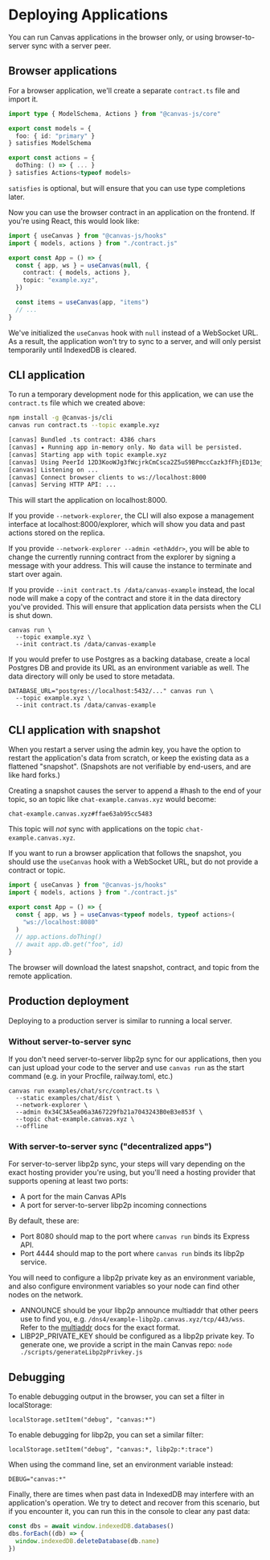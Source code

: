 # Deploying Applications

You can run Canvas applications in the browser only, or using
browser-to-server sync with a server peer.

## Browser applications

For a browser application, we'll create a separate `contract.ts`
file and import it.

```ts
import type { ModelSchema, Actions } from "@canvas-js/core"

export const models = {
  foo: { id: "primary" }
} satisfies ModelSchema

export const actions = {
  doThing: () => { ... }
} satisfies Actions<typeof models>
```

`satisfies` is optional, but will ensure that you can use type completions later.

Now you can use the browser contract in an application on the frontend.
If you're using React, this would look like:

```ts
import { useCanvas } from "@canvas-js/hooks"
import { models, actions } from "./contract.js"

export const App = () => {
  const { app, ws } = useCanvas(null, {
    contract: { models, actions },
    topic: "example.xyz",
  })

  const items = useCanvas(app, "items")
  // ...
}
```

We've initialized the `useCanvas` hook with `null` instead of a
WebSocket URL. As a result, the application won't try to sync to a
server, and will only persist temporarily until IndexedDB is cleared.

## CLI application

To run a temporary development node for this application, we can use
the `contract.ts` file which we created above:

```sh
npm install -g @canvas-js/cli
canvas run contract.ts --topic example.xyz

[canvas] Bundled .ts contract: 4386 chars
[canvas] ✦ Running app in-memory only. No data will be persisted.
[canvas] Starting app with topic example.xyz
[canvas] Using PeerId 12D3KooWJg3fWcjrkCmCsca2Z5uS9BPmccCazk3fFhjED13ejuoz
[canvas] Listening on ...
[canvas] Connect browser clients to ws://localhost:8000
[canvas] Serving HTTP API: ...
```

This will start the application on localhost:8000.

If you provide `--network-explorer`, the CLI will also expose a
management interface at localhost:8000/explorer, which will show you
data and past actions stored on the replica.

If you provide `--network-explorer --admin <ethAddr>`, you will be
able to change the currently running contract from the explorer by
signing a message with your address. This will cause the instance to
terminate and start over again.

If you provide `--init contract.ts /data/canvas-example` instead, the
local node will make a copy of the contract and store it in the data
directory you've provided. This will ensure that application data
persists when the CLI is shut down.

```
canvas run \
  --topic example.xyz \
  --init contract.ts /data/canvas-example
```

If you would prefer to use Postgres as a backing database, create a
local Postgres DB and provide its URL as an environment variable as
well. The data directory will only be used to store metadata.

```
DATABASE_URL="postgres://localhost:5432/..." canvas run \
  --topic example.xyz \
  --init contract.ts /data/canvas-example
```

## CLI application with snapshot

When you restart a server using the admin key, you have the option to
restart the application's data from scratch, or keep the existing data
as a flattened "snapshot". (Snapshots are not verifiable by end-users,
and are like hard forks.)

Creating a snapshot causes the server to append a #hash to the end of
your topic, so an topic like `chat-example.canvas.xyz` would become:

```
chat-example.canvas.xyz#ffae63ab95cc5483
```

This topic will *not* sync with applications on the topic
`chat-example.canvas.xyz`.

If you want to run a browser application that follows the snapshot,
you should use the `useCanvas` hook with a WebSocket URL, but do not
provide a contract or topic.

```ts
import { useCanvas } from "@canvas-js/hooks"
import { models, actions } from "./contract.js"

export const App = () => {
  const { app, ws } = useCanvas<typeof models, typeof actions>(
    "ws://localhost:8080"
  )
  // app.actions.doThing()
  // await app.db.get("foo", id)
}
```

The browser will download the latest snapshot, contract, and topic from the
remote application.

## Production deployment

Deploying to a production server is similar to running a local server.

### Without server-to-server sync

If you don't need server-to-server libp2p sync for our applications,
then you can just upload your code to the server and use `canvas run`
as the start command (e.g. in your Procfile, railway.toml, etc.)

```
canvas run examples/chat/src/contract.ts \
  --static examples/chat/dist \
  --network-explorer \
  --admin 0x34C3A5ea06a3A67229fb21a7043243B0eB3e853f \
  --topic chat-example.canvas.xyz \
  --offline
```

### With server-to-server sync ("decentralized apps")

For server-to-server libp2p sync, your steps will vary
depending on the exact hosting provider you're using, but you'll need
a hosting provider that supports opening at least two ports:

- A port for the main Canvas APIs
- A port for server-to-server libp2p incoming connections

By default, these are:

- Port 8080 should map to the port where `canvas run` binds its Express API.
- Port 4444 should map to the port where `canvas run` binds its libp2p service.

You will need to configure a libp2p private key as an environment
variable, and also configure environment variables so your node can
find other nodes on the network.

- ANNOUNCE should be your libp2p announce multiaddr that other peers
  use to find you, e.g. `/dns4/example-libp2p.canvas.xyz/tcp/443/wss`.
  Refer to the [multiaddr](https://github.com/libp2p/specs/blob/master/addressing/README.md)
  docs for the exact format.
- LIBP2P_PRIVATE_KEY should be configured as a libp2p private key. To
  generate one, we provide a script in the main Canvas repo:
  `node ./scripts/generateLibp2pPrivkey.js`

## Debugging

To enable debugging output in the browser, you can set a filter in localStorage:

```
localStorage.setItem("debug", "canvas:*")
```

To enable debugging for libp2p, you can set a similar filter:

```
localStorage.setItem("debug", "canvas:*, libp2p:*:trace")
```

When using the command line, set an environment variable instead:

```
DEBUG="canvas:*"
```

Finally, there are times when past data in IndexedDB may interfere
with an application's operation. We try to detect and recover from
this scenario, but if you encounter it, you can run this in the
console to clear any past data:

```ts
const dbs = await window.indexedDB.databases()
dbs.forEach((db) => {
  window.indexedDB.deleteDatabase(db.name)
})
```
